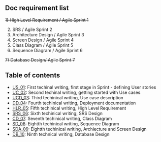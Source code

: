 ## Doc requirement list

~~1) High Level Requirement /
  Agile Sprint 1~~   
  
2) SRS /
  Agile Sprint 2   
3) Architecture Design /
  Agile Sprint 3  
4) Screen Design /
  Agile Sprint 4   
5) Class Diagram /
  Agile Sprint 5  
6) Sequence Diagram /
  Agile Sprint 6   

~~7) Database Design/
  Agile Sprint 7~~
  
## Table of contents
* [US_01](US_01.pdf): First techinal writing, first stage in Sprint - defining User stories
* [UC_02](UC_02.pdf): Second techinal writing, getting started with Use cases
* [UCD_03](UCD_03.pdf): Third techinical writing, Use case description
* [DD_04](): Fourth techinical writing, Deployment documentation
* [HLR_05](HLR_05.pdf): Fifth techinical writing, High Level Requirement
* [SRS_06](): Sixth techinical writing, SRS Design
* [CD_07](): Seventh techinical writing, Class Diagram
* [SD_08](): Eightth techinical writing, Sequence Diagram
* [SDA_09](): Eightth techinical writing, Archiecture and Screen Design
* [DB_10](DB_10.pdf): Ninth technical writing, Database Design 

